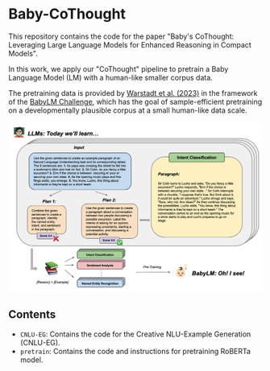 # Baby-CoThought

This repository contains the code for the paper "Baby's CoThought: Leveraging Large Language Models for Enhanced Reasoning in Compact Models". 

In this work, we apply our "CoThought" pipeline to pretrain a Baby Language Model (LM) with a human-like smaller corpus data. 

The pretraining data is provided by [Warstadt et al. (2023)](https://arxiv.org/abs/2301.11796) in the framework of the [BabyLM Challenge](https://babylm.github.io/), which has the goal of sample-efficient pretraining on a developmentally plausible corpus at a small human-like data scale.

![](./figures/baby-cothought.png)

## Contents

- `CNLU-EG`: Contains the code for the Creative NLU-Example Generation (CNLU-EG).
- `pretrain`: Contains the code and instructions for pretraining RoBERTa model.
